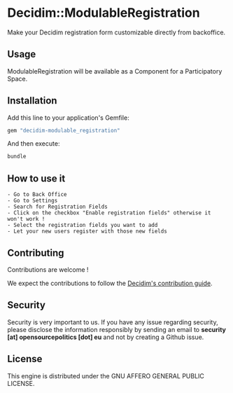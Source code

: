 # Decidim::ModulableRegistration

Make your Decidim registration form customizable directly from backoffice.

## Usage

ModulableRegistration will be available as a Component for a Participatory
Space.

## Installation

Add this line to your application's Gemfile:

```ruby
gem "decidim-modulable_registration"
```

And then execute:

```bash
bundle
```

## How to use it

```
- Go to Back Office
- Go to Settings
- Search for Registration Fields
- Click on the checkbox "Enable registration fields" otherwise it won't work !
- Select the registration fields you want to add
- Let your new users register with those new fields
```

## Contributing

Contributions are welcome !

We expect the contributions to follow the [Decidim's contribution guide](https://github.com/decidim/decidim/blob/develop/CONTRIBUTING.adoc).

## Security

Security is very important to us. If you have any issue regarding security, please disclose the information responsibly by sending an email to __security [at] opensourcepolitics [dot] eu__ and not by creating a Github issue.

## License

This engine is distributed under the GNU AFFERO GENERAL PUBLIC LICENSE.
